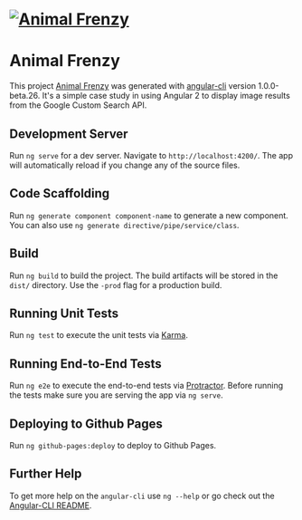 # [![Animal Frenzy](https://dkemper01.github.io/animal-frenzy/assets/images/animal-frenzy-screenshot.png)](https://github.com/dkemper01/animal-frenzy/releases/latest)

# Animal Frenzy

This project [Animal Frenzy](https://dkemper01.github.io/animal-frenzy/) was generated with [angular-cli](https://github.com/angular/angular-cli) version 1.0.0-beta.26.  It's a simple case study in using Angular 2 to display image results from the Google Custom Search API. 

## Development Server
Run `ng serve` for a dev server. Navigate to `http://localhost:4200/`. The app will automatically reload if you change any of the source files.

## Code Scaffolding

Run `ng generate component component-name` to generate a new component. You can also use `ng generate directive/pipe/service/class`.

## Build

Run `ng build` to build the project. The build artifacts will be stored in the `dist/` directory. Use the `-prod` flag for a production build.

## Running Unit Tests

Run `ng test` to execute the unit tests via [Karma](https://karma-runner.github.io).

## Running End-to-End Tests

Run `ng e2e` to execute the end-to-end tests via [Protractor](http://www.protractortest.org/).
Before running the tests make sure you are serving the app via `ng serve`.

## Deploying to Github Pages

Run `ng github-pages:deploy` to deploy to Github Pages.

## Further Help

To get more help on the `angular-cli` use `ng --help` or go check out the [Angular-CLI README](https://github.com/angular/angular-cli/blob/master/README.md).
